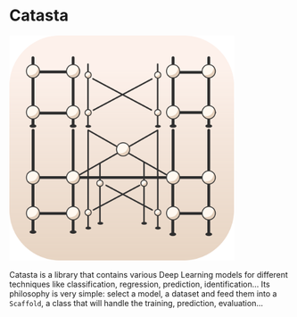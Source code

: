 # Catasta

<div style="text-align=center; width: 80%;">
    <img src="assets/catasta.svg">
</div>

Catasta is a library that contains various Deep Learning models for different techniques like classification, regression, prediction, identification... Its philosophy is very simple: select a model, a dataset and feed them into a `Scaffold`, a class that will handle the training, prediction, evaluation...
